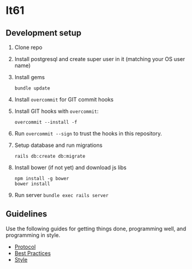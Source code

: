 # It61

## Development setup

1. Clone repo
2. Install postgresql and create super user in it (matching your OS user name)
3. Install gems
    
    `bundle update`

4. Install `overcommit` for GIT commit hooks
5. Install GIT hooks with `overcommit`: 
    
    ```
    overcommit --install -f
    ```
    
6. Run `overcommit --sign` to trust the hooks in this repository.
7. Setup database and run migrations
    
    ```
    rails db:create db:migrate
    ```
8. Install bower (if not yet) and download js libs
    
    ```
    npm install -g bower
    bower install
    ```
    
9. Run server
    `bundle exec rails server`

## Guidelines

Use the following guides for getting things done, programming well, and
programming in style.

* [Protocol](http://github.com/thoughtbot/guides/blob/master/protocol)
* [Best Practices](http://github.com/thoughtbot/guides/blob/master/best-practices)
* [Style](http://github.com/thoughtbot/guides/blob/master/style)
